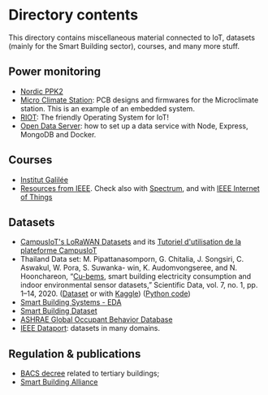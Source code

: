 # Directory contents

This directory contains miscellaneous material connected to IoT, datasets (mainly for the Smart Building sector), courses, and many more stuff.

## Power monitoring

- [Nordic PPK2](https://www.nordicsemi.com/Products/Development-hardware/Power-Profiler-Kit-2)
- [Micro Climate Station](https://github.com/i2hm/micro_climate_station): PCB designs and firmwares for the Microclimate station. This is an example of an embedded system.
- [RIOT](https://github.com/donsez/RIOT): The friendly Operating System for IoT!
- [Open Data Server](https://github.com/donsez/opendata_server): how to set up a data service with Node, Express, MongoDB and Docker.

## Courses

- [Institut Galilée](https://github.com/institut-galilee)
- [Resources from IEEE](https://spectrum.ieee.org/ai-iot-smart-grid-courses). Check also with [Spectrum](https://spectrum.ieee.org/tag/internet-of-things), and with [IEEE Internet of Things](https://iot.ieee.org/2)

## Datasets

- [CampusIoT's LoRaWAN Datasets](https://github.com/CampusIoT/datasets) and its [Tutoriel d'utilisation de la plateforme CampusIoT](https://github.com/CampusIoT/tutorial)
- Thailand Data set: M. Pipattanasomporn, G. Chitalia, J. Songsiri, C. Aswakul, W. Pora, S. Suwanka- win, K. Audomvongseree, and N. Hoonchareon, “[Cu-bems](https://www.researchgate.net/publication/343078613_CU-BEMS_smart_building_electricity_consumption_and_indoor_environmental_sensor_datasets), smart building electricity consumption and indoor environmental sensor datasets,” Scientific Data, vol. 7, no. 1, pp. 1–14, 2020. ([Dataset](https://sgrudata.github.io/) or with [Kaggle](https://www.kaggle.com/datasets/claytonmiller/cubems-smart-building-energy-and-iaq-data)) ([Python code](https://nbviewer.org/github/mpipatta/mpipatta.github.io/blob/master/CHAM5.ipynb))
- [Smart Building Systems - EDA](https://www.kaggle.com/code/halimedogan/smart-building-system-eda)
- [Smart Building Dataset](https://www.kaggle.com/datasets/ranakrc/smart-building-system)
- [ASHRAE Global Occupant Behavior Database](https://www.kaggle.com/datasets/claytonmiller/ashrae-global-occupant-behavior-database)
- [IEEE Dataport](https://ieee-dataport.org/): datasets in many domains.


## Regulation & publications

- [BACS decree](https://www.adeunis.com/en/bacs-decree-buildings/) related to tertiary buildings;
- [Smart Building Alliance](https://www.smartbuildingsalliance.org/en/resources/sba-publications)
